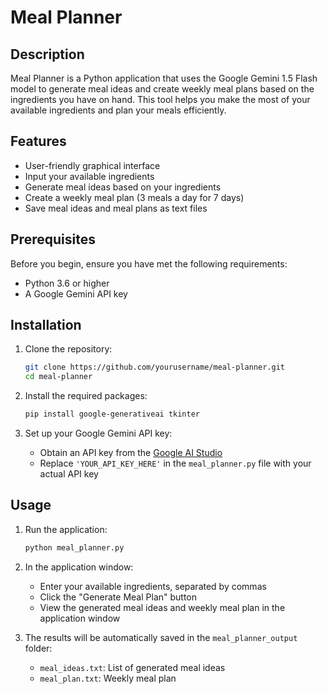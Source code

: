 # Meal Planner

## Description

Meal Planner is a Python application that uses the Google Gemini 1.5 Flash model to generate meal ideas and create weekly meal plans based on the ingredients you have on hand. This tool helps you make the most of your available ingredients and plan your meals efficiently.

## Features

- User-friendly graphical interface
- Input your available ingredients
- Generate meal ideas based on your ingredients
- Create a weekly meal plan (3 meals a day for 7 days)
- Save meal ideas and meal plans as text files

## Prerequisites

Before you begin, ensure you have met the following requirements:

- Python 3.6 or higher
- A Google Gemini API key

## Installation

1. Clone the repository:
   ```sh
   git clone https://github.com/yourusername/meal-planner.git
   cd meal-planner
   ```

2. Install the required packages:
   ```sh
   pip install google-generativeai tkinter
   ```

3. Set up your Google Gemini API key:
   - Obtain an API key from the [Google AI Studio](https://makersuite.google.com/app/apikey)
   - Replace `'YOUR_API_KEY_HERE'` in the `meal_planner.py` file with your actual API key

## Usage

1. Run the application:
   ```sh
   python meal_planner.py
   ```

2. In the application window:
   - Enter your available ingredients, separated by commas
   - Click the "Generate Meal Plan" button
   - View the generated meal ideas and weekly meal plan in the application window

3. The results will be automatically saved in the `meal_planner_output` folder:
   - `meal_ideas.txt`: List of generated meal ideas
   - `meal_plan.txt`: Weekly meal plan

